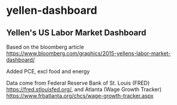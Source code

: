 # yellen-dashboard

## Yellen's US Labor Market Dashboard

Based on the bloomberg article https://www.bloomberg.com/graphics/2015-yellens-labor-market-dashboard/

Added PCE, excl food and energy

Data come from Federal Reserve Bank of St. Louis (FRED) https://fred.stlouisfed.org/, and Atlanta (Wage Growth Tracker) https://www.frbatlanta.org/chcs/wage-growth-tracker.aspx
